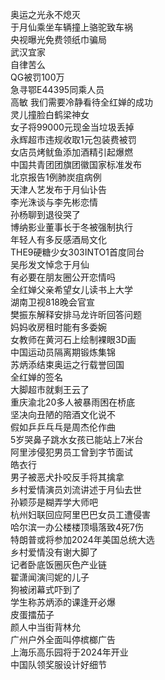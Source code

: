 奥运之光永不熄灭  
于月仙乘坐车辆撞上骆驼致车祸  
央视曝光免费领纸巾骗局  
武汉宜家  
自律苦么  
QG被罚100万  
急寻鄂E44395同乘人员  
高敏 我们需要冷静看待全红婵的成功  
灵儿撞脸白鹤梁神女  
女子将99000元现金当垃圾丢掉  
永辉超市违规收取1元包装费被罚  
女店员烤鱿鱼添加酒精引起爆燃  
中国共青团团旗团徽国家标准发布  
北京报告1例肺炭疽病例  
天津人艺发布于月仙讣告  
李光洙谈与李先彬恋情  
孙杨聊到退役哭了  
博纳影业董事长于冬被强制执行  
年轻人有多反感酒局文化  
THE9硬糖少女303INTO1首度同台  
吴彤发文悼念于月仙  
有必要在朋友圈公开恋情吗  
全红婵父亲希望女儿读书上大学  
湖南卫视818晚会官宣  
樊振东解释安排马龙许昕回答问题  
妈妈收房租时能有多委婉  
女教师在黄河石上绘制裸眼3D画  
中国运动员隔离期锻炼集锦  
苏炳添结束奥运之行载誉回国  
全红婵的签名  
大脚超市就剩王云了  
重庆渝北20多人被暴雨困在桥底  
坚决向丑陋的陪酒文化说不  
假如乒乒乓乓是周杰伦作曲  
5岁哭鼻子跳水女孩已能站上7米台  
阿里涉侵犯男员工曾到字节面试  
皓衣行  
男子被恶犬扑咬反手将其擒拿  
乡村爱情演员刘流讲述于月仙去世  
孙颖莎是糊弄学大师吧  
杭州妇联回应阿里巴巴女员工遭侵害  
哈尔滨一办公楼楼顶塌落致4死7伤  
特朗普或将参加2024年美国总统大选  
乡村爱情没有谢大脚了  
记者卧底饭圈灰色产业链  
翟潇闻演闫妮的儿子  
狗被闭幕式吓到了  
学生称苏炳添的课逢开必爆  
皮蛋擂茄子  
颜人中当街背林允  
广州户外全面叫停槟榔广告  
上海乐高乐园将于2024年开业  
中国队领奖服设计好细节  
